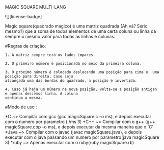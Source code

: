 MAGIC SQUARE MULTI-LANG

![][license-badge]

Magic square(quadrado magico) é uma matriz quadrada (Ah vá? Sério mesmo?) que a soma de todos elementos de uma
certa coluna ou linha dá sempre o mesmo valor para todas as linhas e colunas.

#Regras de criação:

    1. A matriz sempre terá os lados ímpares.

    2. O primeiro número é posicionada no meio da primeira coluna.

    3. O próximo número é colocado deslocando uma posição para cima e  uma posição para direita. Caso seja 
    alcançada uma das bordas do quadrado, a posição é invertida. 

    4. Caso já haja um número na nova posição, volta-se a posição antigan e apenas descemos linha. A coluna 
    continua a mesma.

#Modo de uso :

*C       ~> Compilar com gcc (gcc magicSquare.c -o ms), e depois executar com o numero por parametro (./ms 3) 
*C++     ~> Compilar com o g++ (g++ magicSquare.cpp -o ms), e depois executar da mesma maneira que o 'C'
*Java    ~> Compilar com o javac (javac magicSquare.java), e depois executar com o java passando um numero por parametro(java magicSquare 3)
*ruby    ~> Apenas executar com o ruby(ruby magicSquare.rb)
